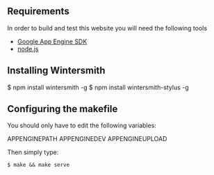 Requirements
------------
In order to build and test this website you will need the following tools

   * [Google App Engine SDK](http://code.google.com/appengine/downloads.html)
   * [node.js](http://nodejs.org/)


Installing Wintersmith
----------------------

   $ npm install wintersmith -g
   $ npm install wintersmith-stylus -g

Configuring the makefile
----------------------------
You should only have to edit the following variables:

   APPENGINEPATH
   APPENGINEDEV 
   APPENGINEUPLOAD


Then simply type:

    $ make && make serve





